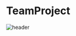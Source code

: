 # TeamProject

![header](https://capsule-render.vercel.app/api?type=Venom&color=auto&textBg=true&animation=blink&height=300&section=header&text=team%20project&fontSize=90)
